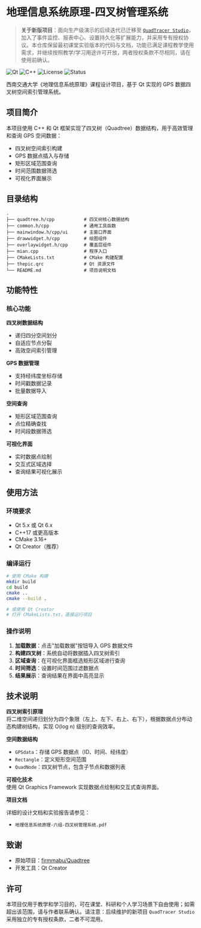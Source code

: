 # 地理信息系统原理-四叉树管理系统

> **关于新版项目**：面向生产级演示的后续迭代已迁移至 [`QuadTracer Studio`](https://github.com/B1AnKAlpha/QuadTracerStudio.git)，加入了事件监控、报表中心、设置持久化等扩展能力，并采用专有授权协议。本仓库保留最初课堂实验版本的代码与文档，功能已满足课程教学使用需求，并继续按照教学/学习用途许可开放，两者授权条款不尽相同，请在使用前确认。

![Qt](https://img.shields.io/badge/Qt-5%2F6-green.svg) ![C++](https://img.shields.io/badge/C++-17-blue.svg) ![License](https://img.shields.io/badge/License-Educational-green.svg) ![Status](https://img.shields.io/badge/Status-Complete-success.svg)

西南交通大学《地理信息系统原理》课程设计项目，基于 Qt 实现的 GPS 数据四叉树空间索引管理系统。

## 项目简介

本项目使用 C++ 和 Qt 框架实现了四叉树（Quadtree）数据结构，用于高效管理和查询 GPS 空间数据：
- 四叉树空间索引构建
- GPS 数据点插入与存储
- 矩形区域范围查询
- 时间范围数据筛选
- 可视化界面展示

## 目录结构

```
.
├── quadtree.h/cpp           # 四叉树核心数据结构
├── common.h/cpp             # 通用工具函数
├── mainwindow.h/cpp/ui      # 主窗口界面
├── drawwidget.h/cpp         # 绘图组件
├── overlaywidget.h/cpp      # 覆盖层组件
├── mian.cpp                 # 程序入口
├── CMakeLists.txt           # CMake 构建配置
├── thepic.qrc               # Qt 资源文件
└── README.md                # 项目说明文档
```

## 功能特性

### 核心功能

**四叉树数据结构**  
- 递归四分空间划分
- 自适应节点分裂
- 高效空间索引管理

**GPS 数据管理**  
- 支持经纬度坐标存储
- 时间戳数据记录
- 批量数据导入

**空间查询**  
- 矩形区域范围查询
- 点位精确查找
- 时间段数据筛选

**可视化界面**  
- 实时数据点绘制
- 交互式区域选择
- 查询结果可视化展示

## 使用方法

### 环境要求
- Qt 5.x 或 Qt 6.x
- C++17 或更高版本
- CMake 3.16+
- Qt Creator（推荐）

### 编译运行

```bash
# 使用 CMake 构建
mkdir build
cd build
cmake ..
cmake --build .

# 或使用 Qt Creator
# 打开 CMakeLists.txt，直接运行项目
```

### 操作说明

1. **加载数据**：点击"加载数据"按钮导入 GPS 数据文件
2. **构建四叉树**：系统自动将数据插入四叉树索引
3. **区域查询**：在可视化界面框选矩形区域进行查询
4. **时间筛选**：设置时间范围过滤数据点
5. **结果展示**：查询结果在界面中高亮显示

## 技术说明

**四叉树索引原理**  
将二维空间递归划分为四个象限（左上、左下、右上、右下），根据数据点分布动态构建树结构，实现 O(log n) 级别的查询效率。

**空间数据结构**  
- `GPSdata`：存储 GPS 数据点（ID、时间、经纬度）
- `Rectangle`：定义矩形空间范围
- `QuadNode`：四叉树节点，包含子节点和数据列表

**可视化技术**  
使用 Qt Graphics Framework 实现数据点绘制和交互式查询界面。

**项目文档**

详细的设计文档和实验报告请参见：
- `地理信息系统原理-六组-四叉树管理系统.pdf`

## 致谢

- 原始项目：[firmmabu/Quadtree](https://github.com/firmmabu/Quadtree)
- 开发工具：Qt Creator

## 许可

本项目仅用于教学和学习目的，可在课堂、科研和个人学习场景下自由使用；如需超出该范围，请与作者联系确认。请注意：后续维护的新项目 `QuadTracer Studio` 采用独立的专有授权条款，二者不可混用。
